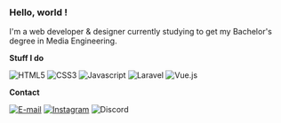 ### Hello, world !

I'm a web developer & designer currently studying to get my Bachelor's degree in Media Engineering.

**Stuff I do**

![HTML5](https://img.shields.io/badge/HTML5-f06529?style=flat&logo=html5&logoColor=white)
![CSS3](https://img.shields.io/badge/CSS3-2965f1?style=flat&logo=css3&logoColor=white)
![Javascript](https://img.shields.io/badge/JS-bf9414?style=flat&logo=javascript&logoColor=white)
![Laravel](https://img.shields.io/badge/Laravel-ef3b2d?style=flat&logo=laravel&logoColor=white)
![Vue.js](https://img.shields.io/badge/VueJS-3fb27f?style=flat&logo=vue.js&logoColor=white)

**Contact**

[![E-mail](https://img.shields.io/badge/info@satche.ch-5b5d60?style=flat&logo=mail.ru&logoColor=white)](mailto:info@satche.ch)
[![Instagram](https://img.shields.io/badge/@satche.ch-dd247d?style=flat&logo=instagram&logoColor=white)](https://instagram.com/satche.ch)
![Discord](https://img.shields.io/badge/Satche%235901-7982da?style=flat&logo=discord&logoColor=white)
